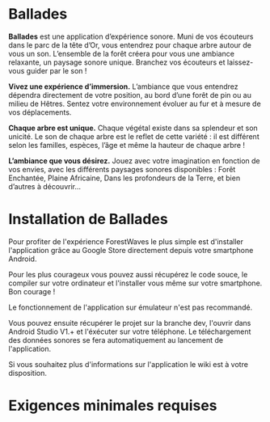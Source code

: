 # Ballades

**Ballades** est une application d’expérience sonore. Muni de vos écouteurs dans le parc de la tête d’Or, vous entendrez pour chaque arbre autour de vous un son. L’ensemble de la forêt créera pour vous une ambiance relaxante, un paysage sonore unique. Branchez vos écouteurs et laissez-vous guider par le son !

**Vivez une expérience d’immersion.** L’ambiance que vous entendrez dépendra directement de votre position, au bord d’une forêt de pin ou au milieu de Hêtres. Sentez votre environnement évoluer au fur et à mesure de vos déplacements.

**Chaque arbre est unique.** Chaque végétal existe dans sa splendeur et son unicité. Le son de chaque arbre est le reflet de cette variété : il est différent selon les familles, espèces, l’âge et même la hauteur de chaque arbre !

**L’ambiance que vous désirez.** Jouez avec votre imagination en fonction de vos envies, avec les différents paysages sonores disponibles : Forêt Enchantée, Plaine Africaine, Dans les profondeurs de la Terre, et bien d’autres à découvrir...

# Installation de Ballades

Pour profiter de l'expérience ForestWaves le plus simple est d'installer l'application grâce au Google Store directement depuis votre smartphone Android. 

Pour les plus courageux vous pouvez aussi récupérez le code souce, le compiler sur votre ordinateur et l'installer vous même sur votre smartphone. Bon courage !

Le fonctionnement de l'application sur émulateur n'est pas recommandé. 

Vous pouvez ensuite récupérer le projet sur la branche dev, l'ouvrir dans Android Studio V1.+ et l'éxécuter sur votre téléphone. Le téléchargement des données sonores se fera automatiquement au lancement de l'application.

Si vous souhaitez plus d'informations sur l'application le wiki est à votre disposition.

# Exigences minimales requises

